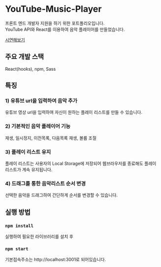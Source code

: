 # YouTube-Music-Player

프론트 엔드 개발자 지원을 하기 위한 포트폴리오입니다.</br>YouTube API와 React를 이용하여 음악 플레이어를 만들었습니다.

[시연해보기](https://ddock4you.github.io/youtube-music-player/)

## 주요 개발 스택

React(hooks), npm, Sass

## 특징

### 1) 유튜브 url을 입력하여 음악 추가

유튜브 영상 url을 입력하여 자신이 원하는 플레이 리스트를 만들 수 있습니다.

### 2) 기본적인 음악 플레이어 기능

재생, 일시정지, 이전목록, 다음목록 재생, 볼륨 조절

### 3) 플레이 리스트 유지

플레이 리스트는 사용자의 Local Storage에 저장되어 웹브라우저를 종료해도 플레이리스트가 계속 유지됩니다.

### 4) 드래그를 통한 음악리스트 순서 변경

선택한 음악을 드래그하여 간단하게 순서를 변경할 수 있습니다.

## 실행 방법

### `npm install`

실행하여 필요한 라이브러리를 설치 후

### `npm start`

기본접속주소는 http://localhost:3001로 되어있습니다.